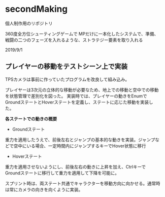 # secondMaking
個人制作用のリポジトリ

360度全方位シューティングゲームで
MPだけに一本化したシステムで、準備、戦闘の二つのフェーズを入れるような、ストラテジー要素を取り入れる

2019/9/1

プレイヤーの移動をテストシーン上で実装
------------------------------------

TPSカメラは事前に作っていたプログラムを改良して組み込み。
    
プレイヤーは3次元の立体的な移動が必要なため、地上での移動と空中での移動を状態管理で差別化を図った。
実装時では、プレイヤーの動きをEnumでGroundステートとHoverステートを定義し、ステートに応じた移動を実装した。
 
**各ステートでの動きの概要**
    
- Groundステート
 
 重力を適用したうえで、前後左右とジャンプの基本的な動きを実装。ジャンプなどで空中にいる場合、一定時間内にジャンプするキーでHover状態に移行

- Hoverステート
    
 重力を適用させないようにし、前後左右の動きに上昇を加え、CtrlキーでGroundステートに移行して重力を適用して下降を可能に。

スプリント時は、両ステート共通でキャラクターを移動方向に向かせる。通常時は常にカメラの向きを向くように実装。
